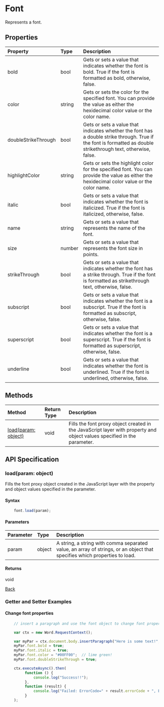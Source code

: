# Font

Represents a font.

## Properties

| Property         | Type    |Description|
|:-----------------|:--------|:----------|
|bold| bool  | Gets or sets a value that indicates whether the font is bold. True if the font is formatted as bold, otherwise, false.|
|color| string  | Gets or sets the color for the specified font. You can provide the value as either the hexidecimal color value or the color name. |
|doubleStrikeThrough| bool | Gets or sets a value that indicates whether the font has a double strike through. True if the font is formatted as double strikethrough text, otherwise, false.| 
|highlightColor| string  | Gets or sets the highlight color for the specified font. You can provide the value as either the hexidecimal color value or the color name. |
|italic| bool  | Gets or sets a value that indicates whether the font is italicized. True if the font is italicized, otherwise, false. |
|name| string  | Gets or sets a value that represents the name of the font. |
|size| number  | Gets or sets a value that represents the font size in points.|
|strikeThrough| bool  | Gets or sets a value that indicates whether the font has a strike through. True if the font is formatted as strikethrough text, otherwise, false. |
|subscript| bool  |Gets or sets a value that indicates whether the font is a subscript. True if the font is formatted as subscript, otherwise, false. |
|superscript| bool  | Gets or sets a value that indicates whether the font is a superscript. True if the font is formatted as superscript, otherwise, false. |
|underline|  bool  | Gets or sets a value that indicates whether the font is underlined. True if the font is underlined, otherwise, false. |

## Methods

| Method     | Return Type    |Description|
|:-----------------|:--------|:----------|
|[load(param: object)](#loadparam-object)|void|Fills the font proxy object created in the JavaScript layer with property and object values specified in the parameter.|

## API Specification

### load(param: object)

Fills the font proxy object created in the JavaScript layer with the property and object values specified in the parameter.

#### Syntax
```js
    font.load(param);
```

#### Parameters
| Parameter       | Type    |Description|
|:---------------|:--------|:----------|
|param|object| A string, a string with comma separated value, an array of strings, or an object that specifies which properties to load.  |

#### Returns
void

[Back](#methods)


### Getter and Setter Examples

#### Change font properties
```js
    // insert a paragraph and use the font object to change font properties

    var ctx = new Word.RequestContext();

    var myPar = ctx.document.body.insertParagraph("Here is some text!","end");
    myPar.font.bold = true;
    myPar.font.italic = true;
    myPar.font.color = "#00FF00";  // lime green!
    myPar.font.doubleStrikeThrough = true;

    ctx.executeAsync().then(
         function () {
             console.log("Success!!");
         },
         function (result) {
             console.log("Failed: ErrorCode=" + result.errorCode + ", ErrorMessage=" + result.errorMessage);
         }
    );

```



